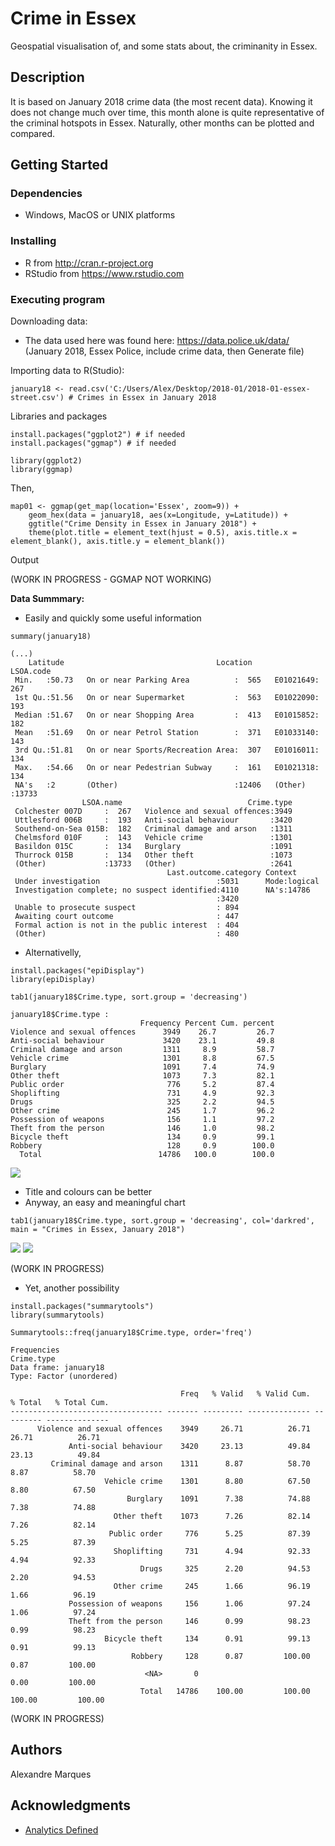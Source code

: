 # Crime in Essex

Geospatial visualisation of, and some stats about, the criminanity in Essex.

## Description

It is based on January 2018 crime data (the most recent data). Knowing it does not change much over time, this month alone is quite representative of the criminal hotspots in Essex. Naturally, other months can be plotted and compared.

## Getting Started

### Dependencies

* Windows, MacOS or UNIX platforms

### Installing

* R from http://cran.r-project.org
* RStudio from https://www.rstudio.com

### Executing program

Downloading data:
* The data used here was found here: https://data.police.uk/data/ (January 2018, Essex Police, include crime data, then Generate file)

Importing data to R(Studio):

```
january18 <- read.csv('C:/Users/Alex/Desktop/2018-01/2018-01-essex-street.csv') # Crimes in Essex in January 2018
```

Libraries and packages

```
install.packages("ggplot2") # if needed
install.packages("ggmap") # if needed

library(ggplot2)
library(ggmap)
```

Then,

```
map01 <- ggmap(get_map(location='Essex', zoom=9)) + 
    geom_hex(data = january18, aes(x=Longitude, y=Latitude)) + 
    ggtitle("Crime Density in Essex in January 2018") + 
    theme(plot.title = element_text(hjust = 0.5), axis.title.x = element_blank(), axis.title.y = element_blank())
```
Output

(WORK IN PROGRESS - GGMAP NOT WORKING)

**Data Summmary:**

* Easily and quickly some useful information

```
summary(january18)
```

```
(...)  
    Latitude                                  Location         LSOA.code    
 Min.   :50.73   On or near Parking Area          :  565   E01021649:  267  
 1st Qu.:51.56   On or near Supermarket           :  563   E01022090:  193  
 Median :51.67   On or near Shopping Area         :  413   E01015852:  182  
 Mean   :51.69   On or near Petrol Station        :  371   E01033140:  143  
 3rd Qu.:51.81   On or near Sports/Recreation Area:  307   E01016011:  134  
 Max.   :54.66   On or near Pedestrian Subway     :  161   E01021318:  134  
 NA's   :2       (Other)                          :12406   (Other)  :13733  
                LSOA.name                            Crime.type  
 Colchester 007D     :  267   Violence and sexual offences:3949  
 Uttlesford 006B     :  193   Anti-social behaviour       :3420  
 Southend-on-Sea 015B:  182   Criminal damage and arson   :1311  
 Chelmsford 010F     :  143   Vehicle crime               :1301  
 Basildon 015C       :  134   Burglary                    :1091  
 Thurrock 015B       :  134   Other theft                 :1073  
 (Other)             :13733   (Other)                     :2641  
                                   Last.outcome.category Context       
 Under investigation                          :5031      Mode:logical  
 Investigation complete; no suspect identified:4110      NA's:14786    
                                              :3420                    
 Unable to prosecute suspect                  : 894                    
 Awaiting court outcome                       : 447                    
 Formal action is not in the public interest  : 404                    
 (Other)                                      : 480                
```
* Alternativelly,
```
install.packages("epiDisplay")
library(epiDisplay)

tab1(january18$Crime.type, sort.group = 'decreasing')
```
```
january18$Crime.type : 
                             Frequency Percent Cum. percent
Violence and sexual offences      3949    26.7         26.7
Anti-social behaviour             3420    23.1         49.8
Criminal damage and arson         1311     8.9         58.7
Vehicle crime                     1301     8.8         67.5
Burglary                          1091     7.4         74.9
Other theft                       1073     7.3         82.1
Public order                       776     5.2         87.4
Shoplifting                        731     4.9         92.3
Drugs                              325     2.2         94.5
Other crime                        245     1.7         96.2
Possession of weapons              156     1.1         97.2
Theft from the person              146     1.0         98.2
Bicycle theft                      134     0.9         99.1
Robbery                            128     0.9        100.0
  Total                          14786   100.0        100.0
```
![](https://github.com/alexandrenm/Crime-in-Essex/blob/master/tab1.png)

* Title and colours can be better
* Anyway, an easy and meaningful chart

```
tab1(january18$Crime.type, sort.group = 'decreasing', col='darkred', main = "Crimes in Essex, January 2018")
```

![](https://github.com/alexandrenm/Crime-in-Essex/blob/master/jan18.png)
![](https://github.com/alexandrenm/Crime-in-Essex/blob/master/jan18b.png)

(WORK IN PROGRESS)

* Yet, another possibility

```
install.packages("summarytools")
library(summarytools)

Summarytools::freq(january18$Crime.type, order='freq')
```
```
Frequencies   
Crime.type     
Data frame: january18   
Type: Factor (unordered)   

                                      Freq   % Valid   % Valid Cum.   % Total   % Total Cum.
---------------------------------- ------- --------- -------------- --------- --------------
      Violence and sexual offences    3949     26.71          26.71     26.71          26.71
             Anti-social behaviour    3420     23.13          49.84     23.13          49.84
         Criminal damage and arson    1311      8.87          58.70      8.87          58.70
                     Vehicle crime    1301      8.80          67.50      8.80          67.50
                          Burglary    1091      7.38          74.88      7.38          74.88
                       Other theft    1073      7.26          82.14      7.26          82.14
                      Public order     776      5.25          87.39      5.25          87.39
                       Shoplifting     731      4.94          92.33      4.94          92.33
                             Drugs     325      2.20          94.53      2.20          94.53
                       Other crime     245      1.66          96.19      1.66          96.19
             Possession of weapons     156      1.06          97.24      1.06          97.24
             Theft from the person     146      0.99          98.23      0.99          98.23
                     Bicycle theft     134      0.91          99.13      0.91          99.13
                           Robbery     128      0.87         100.00      0.87         100.00
                              <NA>       0                               0.00         100.00
                             Total   14786    100.00         100.00    100.00         100.00
```

(WORK IN PROGRESS)

## Authors

Alexandre Marques

## Acknowledgments

* [Analytics Defined](https://analyticsdefined.com/plotting-maps-in-r-using-ggmap/)

